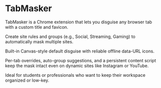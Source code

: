 # TabMasker

TabMasker is a Chrome extension that lets you disguise any browser tab with a custom title and favicon.

Create site rules and groups (e.g., Social, Streaming, Gaming) to automatically mask multiple sites.

Built-in Canvas-style default disguise with reliable offline data-URL icons.

Per-tab overrides, auto-group suggestions, and a persistent content script keep the mask intact even on dynamic sites like Instagram or YouTube.

Ideal for students or professionals who want to keep their workspace organized or low-key.
